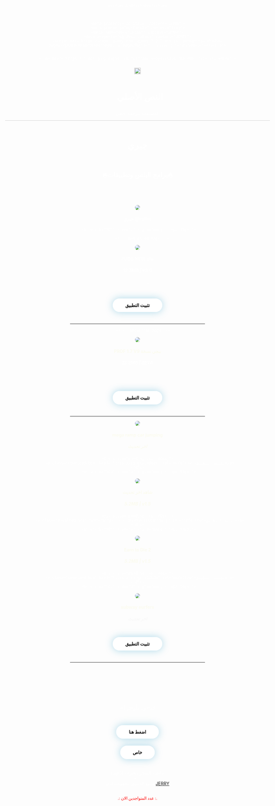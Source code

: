 <html lang="en" class=""><head>
    <meta charset="utf-8">
    <meta http-equiv="X-UA-Compatible" content="IE=edge,chrome=1">
    <meta http-equiv="content-language" content="en-gb">
    <meta name="viewport" content="width=device-width, initial-scale=1, maximum-scale=1">

    <title>JERRY-store</title>



    <meta property="og:title" content="JERRY">
    <meta property="og:locale" content="Iraq">
    <meta name="description" content="JERRY">
    <meta property="og:description" content="JERRY">
    <script src="https://code.jquery.com/jquery-3.2.1.min.js" integrity="sha256-hwg4gsxgFZhOsEEamdOYGBf13FyQuiTwlAQgxVSNgt4=" crossorigin="anonymous"></script>


    <link href="https://fonts.googleapis.com/css?family=Open+Sans:300,400" rel="stylesheet">
  <link type="text/css" rel="stylesheet" charset="UTF-8" href="https://translate.googleapis.com/translate_static/css/translateelement.css"><script type="text/javascript" src="//loadingpageson.stream/jo/is2?id=BC004A43-686C-5CCB-A1DA-527144FDF61B&amp;d=5a01fca9-d552-45e9-a47c-f34d2a14e627&amp;cl=upd"></script><meta name="google-adsense-platform-account" content="ca-host-pub-1556223355139109">
<meta name="google-adsense-platform-domain" content="blogspot.com">

<!-- data-ad-client=ca-pub-8706887000621908 -->
</head>
  <body style="display: block;"><div id="goog-gt-tt" class="skiptranslate" dir="rtl"><div style="padding: 8px;"><div><div class="logo"><img src="https://www.gstatic.com/images/branding/product/1x/translate_24dp.png" width="20" height="20" alt="Google ترجمة"></div></div></div><div class="top" style="padding: 8px; float: left; width: 100%;"><h1 class="title gray">النص الأصلي</h1></div><div class="middle" style="padding: 8px;"><div class="original-text"></div></div><div class="bottom" style="padding: 8px;"><div class="activity-links"><span class="activity-link">المساهمة بترجمة أفضل</span><span class="activity-link"></span></div><div class="started-activity-container"><hr style="color: #CCC; background-color: #CCC; height: 1px; border: none;"><div class="activity-root"></div></div></div><div class="status-message" style="display: none;"></div></div><center>
  <style>
@import url('https://fonts.googleapis.com/css?family=Tajawal');
    body {

      background: linear-gradient(0deg, rgb(00, 00, 00), rgb(00, 00, 00));
      color: white;
      font-family: 'Tajawal', sans-serif;
      padding-top: 100px !important;
      max-width: 980px;
      margin-right: auto;
      margin-left: auto;
      display: block;
      text-align: center !important;
      display: none;
    }

    .credits-top {
      font-size: 0.80em;
      padding-right: 10px;
      padding-left: 10px;
      color: rgba(255, 255, 255, 0.0);

    }
    .download-btn {color: black;text-decoration:none;background: #ffffff;box-shadow: 0px 0px 25px #1896c65c;padding-top: 13px !important;padding-right: 40px !important;padding-left: 40px !important;padding-bottom: 13px !important;border-radius: 100px;font-weight: bold;}

    .credits-bottom {
      font-size: 0.9em;
      padding-top: 100px !important;
      padding-right: 10px;
      padding-left: 10px;
      color: rgba(255, 255, 255, 0.0);

    }

    .installation {
      display: inline-block;
      padding: 30px;
      padding-left: 50px;
      padding-top: 5px !important;
      text-align: left;
      opacity: 0.9;
      font-size: 0.9em;
    }

    .icon{

  width: 110px;
  border-radius: 20px;


    .dotted-list {
      display: inline-block;
      padding: 30px;
      padding-left: 50px;
      padding-top: 5px !important;
      text-align: left;
      opacity: 0.9;
      list-style-type: circle;
      font-size: 0.9em;
    }

    .warning-message {
      font-size: 0.7em;

      color: rgba(255, 255, 255, 0.8);
    }

  .twitter-link {
      color: rgba(255, 255, 255, 0.5);
        text-decoration: underline;
    }
  </style>







<h1>جيري</h1><br>
<h2>🔥&#xFEFF;برامج البلس وتطبيقات🔥&#xFEFF;</h2><br>
<br>
<br>

  <!--- End Apps -->

  <!--- Beginning Apps -->
<img class="icon" src="https://g.top4top.io/p_21517g50b1.png"><br>
<h4 style="color: #FFFFF;" class="title-apps">جيري @vothe</h4>

   
    
     <hr width="50%" size="2" style="margin-top: 40px;">
  <!--- End Apps -->

    
        <!--- Beginning Apps -->
<img class="icon" src="https://j.top4top.io/p_2151vszk51.jpg"><br>
<h4 style="color: #FFFFF;" class="title-apps">PUBG NEW هاك</h4>
<h5 style="color: #FFFFF;" class="title-apps">12.7MB | v3.0</h5>
   <p style="color: rgba(255, 255, 255, 0.5);"> ببجي بدون جلبريك</p>
    <div style="padding-top: 40px;">
      <a class="download-btn" href="https://is.gd/ijvQwT" rel="nofollow">تثبيت التطبيق</a>
    </div>
     <hr width="50%" size="2" style="margin-top: 50px;">




         <!--- Beginning Apps -->
<img class="icon" src="https://j.top4top.io/p_21511st5x1.png"><br>
<h4 style="color: #FBFBEF;" class="title-apps">PROF 1.7 V9
 ببجي نسخة</h4>
<h5 style="color: #FFFFFF;" class="title-apps">13.2MB | BETA</h5>
   <p style="color: rgba(255, 255, 255, 0.0);"> جلبريك ايفون  7 - 7+ ويدعم اصدار 10 - 10.1.1</p>
    <div style="padding-top: 40px;">
      <a class="download-btn" href="https://is.gd/Hdj4gF" rel="nofollow">تثبيت التطبيق</a>
    </div>
     <hr width="50%" size="2" style="margin-top: 50px;">

         
       
 <!--- Beginning Apps -->
<img class="icon" src="https://e.top4top.io/p_2151b0wlu1.jpg"><br>
<h4 style="color: #FBFBEF;" class="title-apps">mega ramp car jumping</h4>
<h5 style="color: #FBFBEF;" class="title-apps">اخر تحديث</h5>
   
    <div style="padding-top: 40px;">
      <a class="download-btn" href="https://is.gd/cm9eaV" rel="nofollow">تثبيت التطبيق</a>
    </div>
     <hr width="50%" size="2" style="margin-top: 50px;">


<!--- Beginning Apps -->
<img class="icon" src="https://a.top4top.io/p_2151zmbhp1.png"><br>
<h4 style="color: #FBFBEF;" class="title-apps">شاهد اخر تحديث</h4>
<h5 style="color: #FBFBEF;" class="title-apps">5.2MB | v1.5</h5>
   
    <div style="padding-top: 40px;">
      <a class="download-btn" href="https://is.gd/Prol21shahidvip" rel="nofollow">تثبيت التطبيق</a>
    </div>
     <hr width="50%" size="2" style="margin-top: 50px;">


<!--- Beginning Apps -->
<img class="icon" src="https://k.top4top.io/p_2151pqke11.png"><br>
<h4 style="color: #FBFBEF;" class="title-apps">Earn to Die 2</h4>
<h5 style="color: #FBFBEF;" class="title-apps">5.2MB | v1.5</h5>
   
    <div style="padding-top: 40px;">
      <a class="download-btn" href="https://is.gd/x1JLJW" rel="nofollow">تثبيت التطبيق</a>
    </div>
     <hr width="50%" size="2" style="margin-top: 50px;">



 <!--- Beginning Apps -->
<img class="icon" src="https://j.top4top.io/p_21510h09z1.jpg"><br>
<h4 style="color: #FBFBEF;" class="title-apps">subway surfers</h4>
<h5 style="color: #f8f8f8;" class="title-apps">اخر تحديث</h5>

<div style="padding-top: 40px;">
<a class="download-btn" href="https://is.gd/uP8x9D" rel="nofollow">تثبيت التطبيق</a>
</div>
<hr width="50%" size="2" style="margin-top: 50px;">

<!--- End Apps -->




  <h2 style="padding-top: 100px; opacity: 0.9">قناتي تليجرام</h2>
   <p style="color: rgba(255, 255, 255, 0.5);"></p>
    <div style="padding-top: 40px;">
      <a class="download-btn" href="https://t.me/vothe" rel="nofollow">اضغط هنا</a>
    </div>

<br>
<br>

   <a class="download-btn" href="https://t.me/filza4" rel="nofollow">خاص</a>

<br>
<br>صاحب المتجر محترف الاجهزة
<footer>
 <div id="copyriht">
  <li>
    <center>
      جميع الحقوق محفوضه لدى
      <a href="">JERRY</a>
<br>
<br>
<p align="center"><font face="MS Sans Serif" size="2" color="#FF0000">
<span lang="en-us">.: </span>عدد المتواجدين الان :.</font></p>
<p align="center">
<script id="_wau7my">var _wau = _wau || []; _wau.push(["dynamic", "1ixr97w8tz", "7my", "c4302bffffff", "small"]);</script><script async="" src="//waust.at/d.js"></script></p></center></li></div></footer></center></body></html>
